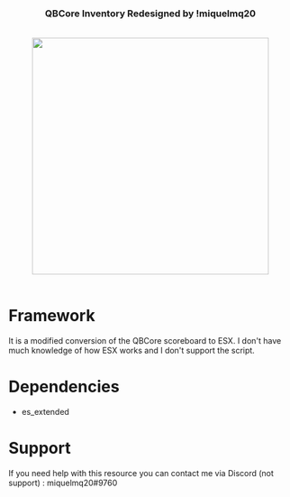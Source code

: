 <div align='center'><h3><a>QBCore Inventory Redesigned by !miquelmq20</a></h3></div>
<br>
<div align='center'><img style="width: 30em;" src='https://user-images.githubusercontent.com/43810248/212482372-768d3b71-fe2d-4af5-b4d0-a98803b3e1d7.png'/></div>
<br>

# Framework

It is a modified conversion of the QBCore scoreboard to ESX. I don't have much knowledge of how ESX works and I don't support the script.

# Dependencies

- es_extended

# Support
If you need help with this resource you can contact me via Discord (not support) : miquelmq20#9760
